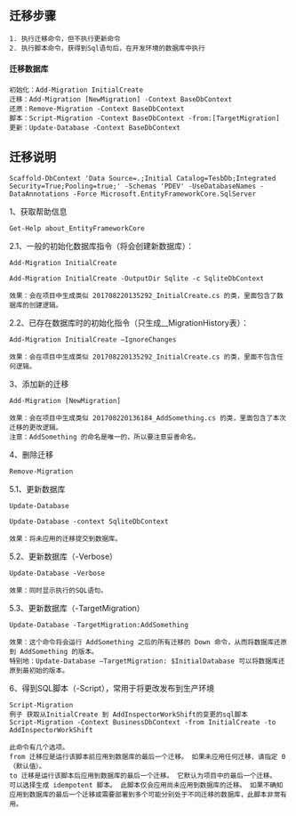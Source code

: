 ﻿## 迁移步骤

    1. 执行迁移命令，但不执行更新命令
    2. 执行脚本命令，获得到Sql语句后，在开发环境的数据库中执行

#### 迁移数据库

	初始化：Add-Migration InitialCreate
	迁移：Add-Migration [NewMigration] -Context BaseDbContext
	还原：Remove-Migration -Context BaseDbContext
	脚本：Script-Migration -Context BaseDbContext -from:[TargetMigration]
	更新：Update-Database -Context BaseDbContext

## 迁移说明

	Scaffold-DbContext 'Data Source=.;Initial Catalog=TesbDb;Integrated Security=True;Pooling=true;' -Schemas 'PDEV' -UseDatabaseNames -DataAnnotations -Force Microsoft.EntityFrameworkCore.SqlServer

1、获取帮助信息

    Get-Help about_EntityFrameworkCore

2.1、一般的初始化数据库指令（将会创建新数据库）：

	Add-Migration InitialCreate

	Add-Migration InitialCreate -OutputDir Sqlite -c SqliteDbContext

	效果：会在项目中生成类似 201708220135292_InitialCreate.cs 的类，里面包含了数据库的创建逻辑。

2.2、已存在数据库时的初始化指令（只生成__MigrationHistory表）：

	Add-Migration InitialCreate –IgnoreChanges
	
	效果：会在项目中生成类似 201708220135292_InitialCreate.cs 的类，里面不包含任何逻辑。

3、添加新的迁移

	Add-Migration [NewMigration]

	效果：会在项目中生成类似 201708220136184_AddSomething.cs 的类，里面包含了本次迁移的更改逻辑。
	注意：AddSomething 的命名是唯一的，所以要注意妥善命名。

4、删除迁移

    Remove-Migration

5.1、更新数据库

	Update-Database

	Update-Database -context SqliteDbContext

	效果：将未应用的迁移提交到数据库。
	
5.2、更新数据库（-Verbose）

	Update-Database -Verbose

	效果：同时显示执行的SQL语句。

5.3、更新数据库（-TargetMigration）

	Update-Database -TargetMigration:AddSomething

	效果：这个命令将会运行 AddSomething 之后的所有迁移的 Down 命令，从而将数据库还原到 AddSomething 的版本。
	特别地：Update-Database –TargetMigration: $InitialDatabase 可以将数据库还原到最初始的版本。

6、得到SQL脚本（-Script），常用于将更改发布到生产环境

	Script-Migration
    例子 获取从InitialCreate 到 AddInspectorWorkShift的变更的sql脚本
    Script-Migration -Context BusinessDbContext -from InitialCreate -to AddInspectorWorkShift

    此命令有几个选项。
    from 迁移应是运行该脚本前应用到数据库的最后一个迁移。 如果未应用任何迁移，请指定 0（默认值）。
    to 迁移是运行该脚本后应用到数据库的最后一个迁移。 它默认为项目中的最后一个迁移。
    可以选择生成 idempotent 脚本。 此脚本仅会应用尚未应用到数据库的迁移。 如果不确知应用到数据库的最后一个迁移或需要部署到多个可能分别处于不同迁移的数据库，此脚本非常有用。

